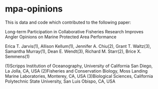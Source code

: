 # mpa-opinions

This is data and code which contributed to the following paper:

Long-term Participation in Collaborative Fisheries Research Improves Angler Opinions on Marine Protected Area Performance 

Erica T. Jarvis(1), Allison Kellum(1), Jennifer A. Chiu(2), Grant T. Waltz(3), Samantha Murray(1), Dean E. Wendt(3), Richard M. Starr(2), Brice X. Semmens(1)

(1)Scripps Institution of Oceanography, University of California San Diego, La Jolla, CA, USA
(2)Fisheries and Conservation Biology, Moss Landing Marine Laboratories, Monterey, CA, USA
(3)Biological Sciences, California Polytechnic State University, San Luis Obispo, CA, USA
